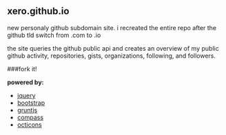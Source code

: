 xero.github.io
--------------

new personaly github subdomain site. i recreated the entire repo after the github tld switch from .com to .io

the site queries the github public api and creates an overview of my public github activity, repositories, gists, organizations, following, and followers.

###fork it!

__powered by:__
- [jquery](http://jquery.org)
- [bootstrap](http://getbootstrap.com)
- [gruntjs](http://gruntjs.com)
- [compass](http://compass-style.org)
- [octicons](https://github.com/styleguide/css/7.0)

